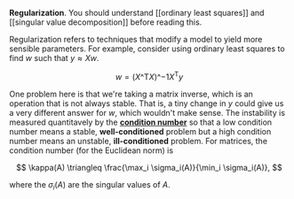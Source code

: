 **Regularization**. You should understand [[ordinary least squares]] and [[singular value decomposition]] before reading this.

Regularization refers to techniques that modify a model to yield more sensible parameters. For example, consider using ordinary least squares to find $w$ such that $y \approx Xw$.

$$
w = (X\^\mathsf{T}X)\^{-1}X^\mathsf{T}y
$$

One problem here is that we're taking a matrix inverse, which is an operation that is not always stable. That is, a tiny change in $y$ could give us a very different answer for $w$, which wouldn't make sense. The instability is measured quantitavely by the **[condition number](https://en.wikipedia.org/wiki/Condition_number)** so that a low condition number means a stable, **well-conditioned** problem but a high condition number means an unstable, **ill-conditioned** problem. For matrices, the condition number (for the Euclidean norm) is

$$
\kappa(A) \triangleq \frac{\max_i \sigma_i(A)}{\min_i \sigma_i(A)},
$$

where the $\sigma_i(A)$ are the singular values of $A$.